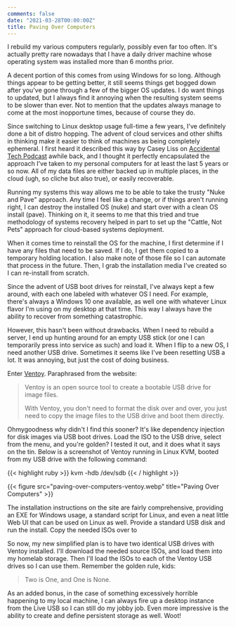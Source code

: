 ```yaml
---
comments: false
date: "2021-03-28T00:00:00Z"
title: Paving Over Computers
---
```


I rebuild my various computers regularly, possibly even far too often.  It's actually pretty rare nowadays that I have a
daily driver machine whose operating system was installed more than 6 months prior.

A decent portion of this comes from using Windows for so long.  Although things appear to be getting better, it still
seems things get bogged down after you've gone through a few of the bigger OS updates.  I do want things to updated,
but I always find it annoying when the resulting system seems to be slower than ever.  Not to mention that the updates
always manage to come at the most inopportune times, because of course they do.

Since switching to Linux desktop usage full-time a few years, I've definitely done a bit of distro hopping.  The advent
of cloud services and other shifts in thinking make it easier to think of machines as being completely ephemeral.  I
first heard it described this way by Casey Liss on [Accidental Tech Podcast] awhile back, and I thought it perfectly
encapsulated the approach I've taken to my personal computers for at least the last 5 years or so now.  All of my data
files are either backed up in multiple places, in the cloud (ugh, so cliche but also true), or easily recoverable.

Running my systems this way allows me to be able to take the trusty "Nuke and Pave" approach.  Any time I feel like a
change, or if things aren't running right, I can destroy the installed OS (nuke) and start over with a clean OS
install (pave).  Thinking on it, it seems to me that this tried and true methodology of systems recovery helped in part
to set up the "Cattle, Not Pets" approach for cloud-based systems deployment.

When it comes time to reinstall the OS for the machine, I first determine if I have any files that need to be saved.  If
I do, I get them copied to a temporary holding location.  I also make note of those file so I can automate that process
in the future.  Then, I grab the installation media I've created so I can re-install from scratch.

Since the advent of USB boot drives for reinstall, I've always kept a few around, with each one labeled with whatever
OS I need.  For example, there's always a Windows 10 one available, as well one with whatever Linux flavor I'm using on
my desktop at that time.  This way I always have the ability to recover from something catastrophic.

However, this hasn't been without drawbacks.  When I need to rebuild a server, I end up hunting around for an empty USB
stick (or one I can temporarily press into service as such) and load it.  When I flip to a new OS, I need another USB
drive.  Sometimes it seems like I've been resetting USB a lot.  It was annoying, but just the cost of doing business.

Enter [Ventoy].  Paraphrased from the website:

> Ventoy is an open source tool to create a bootable USB drive for image files.
>
> With Ventoy, you don't need to format the disk over and over, you just need to copy the image files to the USB drive
> and boot them directly.

Ohmygoodness why didn't I find this sooner?  It's like dependency injection for disk images via USB boot drives.  Load
the ISO to the USB drive, select from the menu, and you're golden?  I tested it out, and it does what it says on the
tin.  Below is a screenshot of Ventoy running in Linux KVM, booted from my USB drive with the following command:

{{< highlight ruby >}}
kvm -hdb /dev/sdb
{{< / highlight >}}

{{< figure src="paving-over-computers-ventoy.webp" title="Paving Over Computers" >}}

The installation instructions on the site are fairly comprehensive, providing an EXE for Windows usage, a standard
script for Linux, and even a neat little Web UI that can be used on Linux as well.  Provide a standard USB disk and run
the install.  Copy the needed ISOs over to

So now, my new simplified plan is to have two identical USB drives with Ventoy installed.  I'll download the needed
source ISOs, and load them into my homelab storage.  Then I'll load the ISOs to each of the Ventoy USB drives so I can
use them.  Remember the golden rule, kids:

> Two is One, and One is None.

As an added bonus, in the case of something excessively horrible happening to my local machine, I can always fire up a
desktop instance from the Live USB so I can still do my jobby job.  Even more impressive is the ability to create and
define persistent storage as well.  Woot!

[Ventoy]: https://www.ventoy.net
[Accidental Tech Podcast]: https://atp.fm